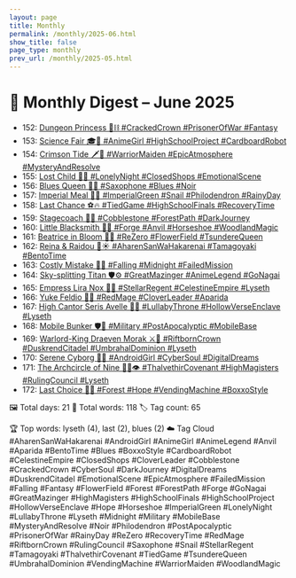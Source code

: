 ```yaml
---
layout: page
title: Monthly
permalink: /monthly/2025-06.html
show_title: false
page_type: monthly
prev_url: /monthly/2025-05.html
---
```


# 📅 Monthly Digest – June 2025

- 152: [Dungeon Princess 👑⛓️ #CrackedCrown #PrisonerOfWar #Fantasy](https://x.com/Trevorion/status/1929081485744566751)
- 153: [Science Fair 🎓🤖 #AnimeGirl #HighSchoolProject #CardboardRobot](https://x.com/Trevorion/status/1929583025253146752)
- 154: [Crimson Tide 🗡️🌅 #WarriorMaiden #EpicAtmosphere #MysteryAndResolve](https://x.com/Trevorion/status/1929904572597735643)
- 155: [Lost Child 🌃🧸 #LonelyNight #ClosedShops #EmotionalScene](https://x.com/Trevorion/status/1930174817245724845)
- 156: [Blues Queen 🎷💙 #Saxophone #Blues #Noir](https://x.com/Trevorion/status/1930709267126124773)
- 157: [Imperial Meal 🐌🥬 #ImperialGreen #Snail #Philodendron #RainyDay](https://x.com/Trevorion/status/1931095967240982754)
- 158: [Last Chance ⚽🔥 #TiedGame #HighSchoolFinals #RecoveryTime](https://x.com/Trevorion/status/1931387475211014343)
- 159: [Stagecoach 🐎🧳 #Cobblestone #ForestPath #DarkJourney](https://x.com/Trevorion/status/1931799271935824038)
- 160: [Little Blacksmith 🦊🔥 #Forge #Anvil #Horseshoe #WoodlandMagic](https://x.com/Trevorion/status/1932108151526199618)
- 161: [Beatrice in Bloom 🌸🦋 #ReZero #FlowerField #TsundereQueen](https://x.com/Trevorion/status/1932491631670014313)
- 162: [Reina & Raidou 🍱☀️ #AharenSanWaHakarenai #Tamagoyaki #BentoTime](https://x.com/Trevorion/status/1932911603218870345)
- 163: [Costly Mistake 🖤🌙 #Falling #Midnight #FailedMission](https://x.com/Trevorion/status/1933249038423351697)
- 164: [Sky-splitting Titan 🛡️⚙️ #GreatMazinger #AnimeLegend #GoNagai](https://x.com/Trevorion/status/1933452970886107248)
- 165: [Empress Lira Nox 🌌👑 #StellarRegent #CelestineEmpire #Lyseth](https://x.com/Trevorion/status/1933930663884828964)
- 166: [Yuke Feldio 🧙🍀 #RedMage #CloverLeader #Aparida](https://x.com/Trevorion/status/1934287936981279103)
- 167: [High Cantor Seris Avelle 🎼✨ #LullabyThrone #HollowVerseEnclave #Lyseth](https://x.com/Trevorion/status/1934649457569648700)
- 168: [Mobile Bunker 🛡️🚛 #Military #PostApocalyptic #MobileBase](https://x.com/Trevorion/status/1935034094410170523)
- 169: [Warlord-King Draeven Morak ⚔️👑 #RiftbornCrown #DuskrendCitadel #UmbrahalDominion #Lyseth](https://x.com/Trevorion/status/1935446903585653147)
- 170: [Serene Cyborg 🤖💭 #AndroidGirl #CyberSoul #DigitalDreams](https://x.com/Trevorion/status/1935583019475071166)
- 171: [The Archcircle of Nine 🧙‍♀️👁️ #ThalvethirCovenant #HighMagisters #RulingCouncil #Lyseth](https://x.com/Trevorion/status/1935986969953419749)
- 172: [Last Choice 🥫✨ #Forest #Hope #VendingMachine #BoxxoStyle](https://x.com/Trevorion/status/1936407332339974494)

🖼️ Total days: 21 📜 Total words: 118 🏷️ Tag count: 65

🏆 Top words: lyseth (4), last (2), blues (2)
☁️ Tag Cloud
#AharenSanWaHakarenai #AndroidGirl #AnimeGirl #AnimeLegend #Anvil #Aparida #BentoTime #Blues #BoxxoStyle #CardboardRobot #CelestineEmpire #ClosedShops #CloverLeader #Cobblestone #CrackedCrown #CyberSoul #DarkJourney #DigitalDreams #DuskrendCitadel #EmotionalScene #EpicAtmosphere #FailedMission #Falling #Fantasy #FlowerField #Forest #ForestPath #Forge #GoNagai #GreatMazinger #HighMagisters #HighSchoolFinals #HighSchoolProject #HollowVerseEnclave #Hope #Horseshoe #ImperialGreen #LonelyNight #LullabyThrone #Lyseth #Midnight #Military #MobileBase #MysteryAndResolve #Noir #Philodendron #PostApocalyptic #PrisonerOfWar #RainyDay #ReZero #RecoveryTime #RedMage #RiftbornCrown #RulingCouncil #Saxophone #Snail #StellarRegent #Tamagoyaki #ThalvethirCovenant #TiedGame #TsundereQueen #UmbrahalDominion #VendingMachine #WarriorMaiden #WoodlandMagic

